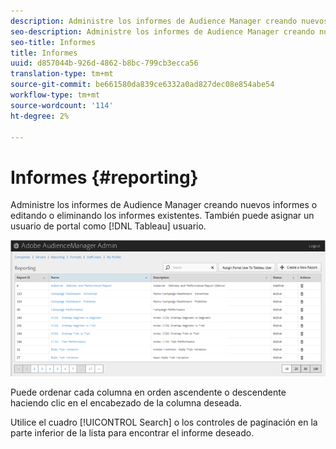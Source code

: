 ```yaml
---
description: Administre los informes de Audience Manager creando nuevos informes o editando o eliminando los informes existentes. También puede asignar un usuario de portal como usuario de Tableau.
seo-description: Administre los informes de Audience Manager creando nuevos informes o editando o eliminando los informes existentes. También puede asignar un usuario de portal como usuario de Tableau.
seo-title: Informes
title: Informes
uuid: d857044b-926d-4862-b8bc-799cb3ecca56
translation-type: tm+mt
source-git-commit: be661580da839ce6332a0ad827dec08e854abe54
workflow-type: tm+mt
source-wordcount: '114'
ht-degree: 2%

---
```



# Informes {#reporting}

Administre los informes de Audience Manager creando nuevos informes o editando o eliminando los informes existentes. También puede asignar un usuario de portal como [!DNL Tableau] usuario.

<!-- c_reporting.xml -->

![](assets/reporting.png)

Puede ordenar cada columna en orden ascendente o descendente haciendo clic en el encabezado de la columna deseada.

Utilice el cuadro [!UICONTROL Search] o los controles de paginación en la parte inferior de la lista para encontrar el informe deseado.
